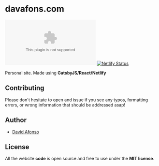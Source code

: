 # davafons.com
![GitHub](https://img.shields.io/github/license/davafons/davafons.com)
[![Netlify Status](https://api.netlify.com/api/v1/badges/d1c8b097-0ddc-4293-aea1-1e69bd82e877/deploy-status)](https://app.netlify.com/sites/davafons/deploys)

Personal site. Made using __GatsbyJS/React/Netlify__

## Contributing

Please don't hesitate to open and issue if you see any typos, formatting errors, or wrong information that should be addressed asap!

## Author

* [David Afonso](https://www.davafons.com)

## License

All the website __code__ is open source and free to use under the __MIT license__.
